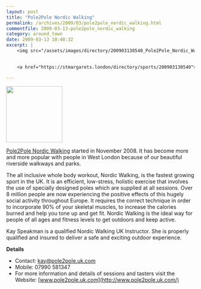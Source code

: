 ```yaml
---
layout: post
title: "Pole2Pole Nordic Walking"
permalink: /archives/2009/03/pole2pole_nordic_walking.html
commentfile: 2009-03-13-pole2pole_nordic_walking
category: around_town
date: 2009-03-13 10:48:32
excerpt: |
    <img src="/assets/images/directory/200903130540_Pole2Pole_Nordic_Walking.jpg" class="photo right" width="150"  alt="" />

    
    <a href="https://stmargarets.london/directory/sports/200903130540">Pole2Pole Nordic Walking</a> started in November 2008.  It has become more and more popular with people in West London because of our beautiful riverside walkways and parks.

---
```


<img src="/assets/images/directory/200903130540_Pole2Pole_Nordic_Walking.jpg" class="photo right" width="150"  alt="" />


[Pole2Pole Nordic Walking](/directory/sports/200903130540) started in November 2008. It has become more and more popular with people in West London because of our beautiful riverside walkways and parks.

The all inclusive whole body workout, Nordic Walking, is the fastest growing sport in the UK. It is an efficient, low-stress, holistic exercise that involves the use of specially designed poles which are supplied at all sessions. Over 8 million people are now experiencing the positive effects of this hugely social activity throughout Europe. It requires the correct technique in order to incorporate 90% of your skeletal muscles, to increase the calories burned and help you tone up and get fit. Nordic Walking is the ideal way for people of all ages and fitness levels to get outdoors and keep active.

Kay Speakman is a qualified Nordic Walking UK Instructor. She is properly qualified and insured to deliver a safe and exciting outdoor experience.

**Details**

-   Contact: <kay@pole2pole.uk.com>
-   Mobile: 07990 581347
-   For more information and details of sessions and tasters visit the Website: [www.pole2pole.uk.com](http://www.pole2pole.uk.com/)
